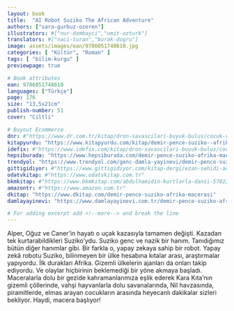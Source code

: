 ```yaml
---
layout: book
title:  "AI Robot Suziko The African Adventure"
authors: ["sara-gurbuz-ozeren"]
illustrators: #["nur-dombayci","umit-ozturk"]
translators: #["naci-turan","burak-dogru"]
image: assets/images/ean/9786051748610.jpg
categories: [ "Kültür", "Roman" ]
tags: [ "bilim-kurgu" ]
previewpage: true

# Book attributes
ean: 9786051748610
languages: ["Türkçe"]
page: 176
size: "13,5x21cm"
publish-number: 51
cover: "Ciltli"

# Buyout Ecommerce
dnr: #"https://www.dr.com.tr/kitap/dron-savascilari-buyuk-bulus/cocuk-ve-genclik/genclik-10-yas/roman-oyku/urunno=0001800073001"
kitapyurdu: "https://www.kitapyurdu.com/kitap/demir-pence-suziko--afrika-macerasi-/518234.html&filter_name=Demir+Pen%C3%A7e+Suziko+Afrika+Maceras%C4%B1"
idefix: #"https://www.idefix.com/kitap/dron-savascilari-buyuk-bulus/cocuk-ve-genclik/genclik-10-yas/roman-oyku/urunno=0001800073001"
hepsiburada: "https://www.hepsiburada.com/demir-pence-suziko-afrika-macerasi-sara-gurbuz-ozeren-p-HBV00000P75K0"
trendyol: "https://www.trendyol.com/genc-damla-yayinevi/demir-pence-suziko-afrika-macerasi-p-32309374"
gittigidiyor: #"https://www.gittigidiyor.com/kitap-dergi/ezan-sehidi-adnan-menderes_pdp_732728793"
odatvkitap: #"https://www.odatvkitap.com.tr"
bkmkitap: #"https://www.bkmkitap.com/abdulhamidin-kurtlarla-dansi-578226"
amazontr: #"https://www.amazon.com.tr"
dkitap: "https://www.dkitap.com/demir-pence-suziko-afrika-macerasi"
damlayayinevi: "https://www.damlayayinevi.com.tr/demir-pence-suziko-afrika-macerasi"

# For adding excerpt add <!--more--> and break the line
---
```

Alper, Oğuz ve Caner’in hayatı o uçak kazasıyla tamamen değişti.
Kazadan tek kurtarabildikleri Suziko’ydu.
Suziko genc ve nazik bir hanım. Tanıdığımız bütün diğer hanımlar
gibi.
Bir farkla o, yapay zekaya sahip bir robot. Yapay zekâ robotu Suziko, bilinmeyen bir ülke hesabına kıtalar arası, araştırmalar yapıyordu.
İlk durakları Afrika. Gizemli ülkelerin ajanları da onları takip ediyordu.
Ve olaylar hiçbirinin beklemediği bir yöne akmaya başladı.
Maceralarla dolu bir gezide kahramanlarımıza eşlik ederek Kara Kıta’nın gizemli çöllerinde, vahşi hayvanlarla dolu savanalarında, Nil havzasında, piramitlerde, elmas arayan cocukların arasında heyecanlı dakikalar sizleri bekliyor.
Haydi, macera başlıyor!
<!--more--> 

